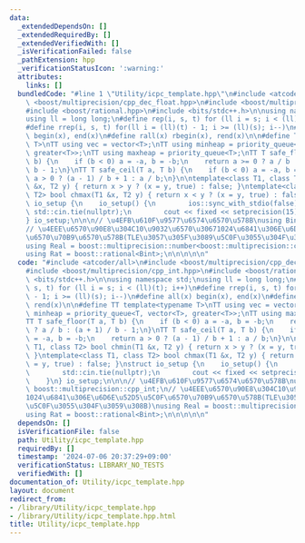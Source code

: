 ```yaml
---
data:
  _extendedDependsOn: []
  _extendedRequiredBy: []
  _extendedVerifiedWith: []
  _isVerificationFailed: false
  _pathExtension: hpp
  _verificationStatusIcon: ':warning:'
  attributes:
    links: []
  bundledCode: "#line 1 \"Utility/icpc_template.hpp\"\n#include <atcoder/all>\n#include\
    \ <boost/multiprecision/cpp_dec_float.hpp>\n#include <boost/multiprecision/cpp_int.hpp>\n\
    #include <boost/rational.hpp>\n#include <bits/stdc++.h>\n\nusing namespace std;\n\
    using ll = long long;\n#define rep(i, s, t) for (ll i = s; i < (ll)(t); i++)\n\
    #define rrep(i, s, t) for(ll i = (ll)(t) - 1; i >= (ll)(s); i--)\n#define all(x)\
    \ begin(x), end(x)\n#define rall(x) rbegin(x), rend(x)\n\n#define TT template<typename\
    \ T>\nTT using vec = vector<T>;\nTT using minheap = priority_queue<T, vector<T>,\
    \ greater<T>>;\nTT using maxheap = priority_queue<T>;\nTT T safe_floor(T a, T\
    \ b) {\n    if (b < 0) a = -a, b = -b;\n    return a >= 0 ? a / b : (a + 1) /\
    \ b - 1;\n}\nTT T safe_ceil(T a, T b) {\n    if (b < 0) a = -a, b = -b;\n    return\
    \ a > 0 ? (a - 1) / b + 1 : a / b;\n}\n\ntemplate<class T1, class T2> bool chmin(T1\
    \ &x, T2 y) { return x > y ? (x = y, true) : false; }\ntemplate<class T1, class\
    \ T2> bool chmax(T1 &x, T2 y) { return x < y ? (x = y, true) : false; }\nstruct\
    \ io_setup {\n    io_setup() {\n        ios::sync_with_stdio(false);\n       \
    \ std::cin.tie(nullptr);\n        cout << fixed << setprecision(15);\n    }\n\
    } io_setup;\n\n\n// \u4EFB\u610F\u9577\u6574\u6570\u578B\nusing Bint = boost::multiprecision::cpp_int;\n\
    // \u4EEE\u6570\u90E8\u304C10\u9032\u6570\u30671024\u6841\u306E\u6D6E\u52D5\u5C0F\
    \u6570\u70B9\u6570\u578B(TLE\u3057\u305F\u3089\u5C0F\u3055\u304F\u3059\u308B)\n\
    using Real = boost::multiprecision::number<boost::multiprecision::cpp_dec_float<1024>>;\n\
    using Rat = boost::rational<Bint>;\n\n\n\n\n"
  code: "#include <atcoder/all>\n#include <boost/multiprecision/cpp_dec_float.hpp>\n\
    #include <boost/multiprecision/cpp_int.hpp>\n#include <boost/rational.hpp>\n#include\
    \ <bits/stdc++.h>\n\nusing namespace std;\nusing ll = long long;\n#define rep(i,\
    \ s, t) for (ll i = s; i < (ll)(t); i++)\n#define rrep(i, s, t) for(ll i = (ll)(t)\
    \ - 1; i >= (ll)(s); i--)\n#define all(x) begin(x), end(x)\n#define rall(x) rbegin(x),\
    \ rend(x)\n\n#define TT template<typename T>\nTT using vec = vector<T>;\nTT using\
    \ minheap = priority_queue<T, vector<T>, greater<T>>;\nTT using maxheap = priority_queue<T>;\n\
    TT T safe_floor(T a, T b) {\n    if (b < 0) a = -a, b = -b;\n    return a >= 0\
    \ ? a / b : (a + 1) / b - 1;\n}\nTT T safe_ceil(T a, T b) {\n    if (b < 0) a\
    \ = -a, b = -b;\n    return a > 0 ? (a - 1) / b + 1 : a / b;\n}\n\ntemplate<class\
    \ T1, class T2> bool chmin(T1 &x, T2 y) { return x > y ? (x = y, true) : false;\
    \ }\ntemplate<class T1, class T2> bool chmax(T1 &x, T2 y) { return x < y ? (x\
    \ = y, true) : false; }\nstruct io_setup {\n    io_setup() {\n        ios::sync_with_stdio(false);\n\
    \        std::cin.tie(nullptr);\n        cout << fixed << setprecision(15);\n\
    \    }\n} io_setup;\n\n\n// \u4EFB\u610F\u9577\u6574\u6570\u578B\nusing Bint =\
    \ boost::multiprecision::cpp_int;\n// \u4EEE\u6570\u90E8\u304C10\u9032\u6570\u3067\
    1024\u6841\u306E\u6D6E\u52D5\u5C0F\u6570\u70B9\u6570\u578B(TLE\u3057\u305F\u3089\
    \u5C0F\u3055\u304F\u3059\u308B)\nusing Real = boost::multiprecision::number<boost::multiprecision::cpp_dec_float<1024>>;\n\
    using Rat = boost::rational<Bint>;\n\n\n\n\n"
  dependsOn: []
  isVerificationFile: false
  path: Utility/icpc_template.hpp
  requiredBy: []
  timestamp: '2024-07-06 20:37:29+09:00'
  verificationStatus: LIBRARY_NO_TESTS
  verifiedWith: []
documentation_of: Utility/icpc_template.hpp
layout: document
redirect_from:
- /library/Utility/icpc_template.hpp
- /library/Utility/icpc_template.hpp.html
title: Utility/icpc_template.hpp
---
```

